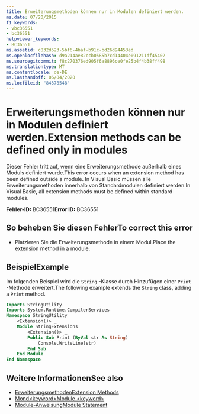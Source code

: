 ```yaml
---
title: Erweiterungsmethoden können nur in Modulen definiert werden.
ms.date: 07/20/2015
f1_keywords:
- vbc36551
- bc36551
helpviewer_keywords:
- BC36551
ms.assetid: c832d523-5bf6-4baf-b91c-bd26d94453ed
ms.openlocfilehash: d9a214ae82ccb0585b7cd14404e091211df45402
ms.sourcegitcommit: f8c270376ed905f6a8896ce0fe25b4f4b38ff498
ms.translationtype: MT
ms.contentlocale: de-DE
ms.lasthandoff: 06/04/2020
ms.locfileid: "84378548"
---
```

# <a name="extension-methods-can-be-defined-only-in-modules"></a><span data-ttu-id="9b2a2-102">Erweiterungsmethoden können nur in Modulen definiert werden.</span><span class="sxs-lookup"><span data-stu-id="9b2a2-102">Extension methods can be defined only in modules</span></span>
<span data-ttu-id="9b2a2-103">Dieser Fehler tritt auf, wenn eine Erweiterungsmethode außerhalb eines Moduls definiert wurde.</span><span class="sxs-lookup"><span data-stu-id="9b2a2-103">This error occurs when an extension method has been defined outside a module.</span></span> <span data-ttu-id="9b2a2-104">In Visual Basic müssen alle Erweiterungsmethoden innerhalb von Standardmodulen definiert werden.</span><span class="sxs-lookup"><span data-stu-id="9b2a2-104">In Visual Basic, all extension methods must be defined within standard modules.</span></span>  
  
 <span data-ttu-id="9b2a2-105">**Fehler-ID:** BC36551</span><span class="sxs-lookup"><span data-stu-id="9b2a2-105">**Error ID:** BC36551</span></span>  
  
## <a name="to-correct-this-error"></a><span data-ttu-id="9b2a2-106">So beheben Sie diesen Fehler</span><span class="sxs-lookup"><span data-stu-id="9b2a2-106">To correct this error</span></span>  
  
- <span data-ttu-id="9b2a2-107">Platzieren Sie die Erweiterungsmethode in einem Modul.</span><span class="sxs-lookup"><span data-stu-id="9b2a2-107">Place the extension method in a module.</span></span>  
  
## <a name="example"></a><span data-ttu-id="9b2a2-108">Beispiel</span><span class="sxs-lookup"><span data-stu-id="9b2a2-108">Example</span></span>  
 <span data-ttu-id="9b2a2-109">Im folgenden Beispiel wird die `String` -Klasse durch Hinzufügen einer `Print` -Methode erweitert.</span><span class="sxs-lookup"><span data-stu-id="9b2a2-109">The following example extends the `String` class, adding a `Print` method.</span></span>  
  
```vb  
Imports StringUtility  
Imports System.Runtime.CompilerServices  
Namespace StringUtility  
    <Extension()> _  
    Module StringExtensions  
        <Extension()> _  
        Public Sub Print (ByVal str As String)  
            Console.WriteLine(str)  
        End Sub  
    End Module  
End Namespace  
```  
  
## <a name="see-also"></a><span data-ttu-id="9b2a2-110">Weitere Informationen</span><span class="sxs-lookup"><span data-stu-id="9b2a2-110">See also</span></span>

- [<span data-ttu-id="9b2a2-111">Erweiterungsmethoden</span><span class="sxs-lookup"><span data-stu-id="9b2a2-111">Extension Methods</span></span>](../programming-guide/language-features/procedures/extension-methods.md)
- [<span data-ttu-id="9b2a2-112">Mond\<keyword></span><span class="sxs-lookup"><span data-stu-id="9b2a2-112">Module \<keyword></span></span>](../language-reference/modifiers/module-keyword.md)
- [<span data-ttu-id="9b2a2-113">Module-Anweisung</span><span class="sxs-lookup"><span data-stu-id="9b2a2-113">Module Statement</span></span>](../language-reference/statements/module-statement.md)
